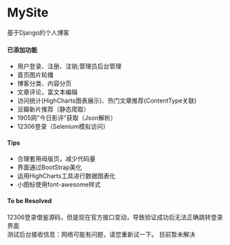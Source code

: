# MySite
基于Django的个人博客

#### 已添加功能
* 用户登录、注册、注销;管理员后台管理
* 首页图片轮播
* 博客分类、内容分页
* 文章评论，富文本编辑
* 访问统计(HighCharts图表展示)、热门文章推荐(ContentType关联)
* 豆瓣新片推荐（静态爬取）
* 1905网"今日影评"获取（Json解析）
* 12306登录（Selenium模拟访问）

#### Tips
* 合理套用母版页，减少代码量
* 界面通过BootStrap美化
* 运用HighCharts工具进行数据图表化
* 小图标使用font-awesome样式

#### To be Resolved
  12306登录借鉴源码，但是现在官方接口变动，导致验证成功后无法正确跳转登录界面<br>
  测试后台接收信息：网络可能有问题，请您重新试一下。
  目前暂未解决
